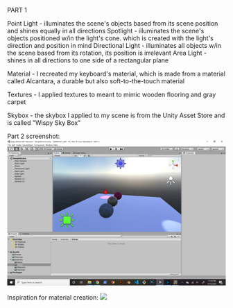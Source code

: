 PART 1

Point Light       - illuminates the scene's objects based from its scene position and shines equally in all directions
Spotlight         - illuminates the scene's objects positioned w/in the light's cone. which is created with the light's direction and position in mind
Directional Light - illuminates all objects w/in the scene based from its rotation, its position is irrelevant
Area Light        - shines in all directions to one side of a rectangular plane

Material          - I recreated my keyboard's material, which is made from a material called Alcantara, a durable but also soft-to-the-touch material

Textures          - I applied textures to meant to mimic wooden flooring and gray carpet

Skybox            - the skybox I applied to my scene is from the Unity Asset Store and is called "Wispy Sky Box"

Part 2 screenshot:
![](images/Lab6_Screenshot.png)

Inspiration for material creation:
![](images/material_inspo.jpg)
